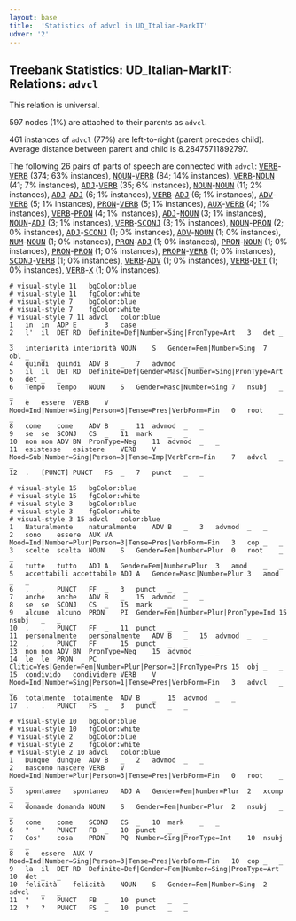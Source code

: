 ```yaml
---
layout: base
title:  'Statistics of advcl in UD_Italian-MarkIT'
udver: '2'
---
```


## Treebank Statistics: UD_Italian-MarkIT: Relations: `advcl`

This relation is universal.

597 nodes (1%) are attached to their parents as `advcl`.

461 instances of `advcl` (77%) are left-to-right (parent precedes child).
Average distance between parent and child is 8.28475711892797.

The following 26 pairs of parts of speech are connected with `advcl`: <tt><a href="it_markit-pos-VERB.html">VERB</a></tt>-<tt><a href="it_markit-pos-VERB.html">VERB</a></tt> (374; 63% instances), <tt><a href="it_markit-pos-NOUN.html">NOUN</a></tt>-<tt><a href="it_markit-pos-VERB.html">VERB</a></tt> (84; 14% instances), <tt><a href="it_markit-pos-VERB.html">VERB</a></tt>-<tt><a href="it_markit-pos-NOUN.html">NOUN</a></tt> (41; 7% instances), <tt><a href="it_markit-pos-ADJ.html">ADJ</a></tt>-<tt><a href="it_markit-pos-VERB.html">VERB</a></tt> (35; 6% instances), <tt><a href="it_markit-pos-NOUN.html">NOUN</a></tt>-<tt><a href="it_markit-pos-NOUN.html">NOUN</a></tt> (11; 2% instances), <tt><a href="it_markit-pos-ADJ.html">ADJ</a></tt>-<tt><a href="it_markit-pos-ADJ.html">ADJ</a></tt> (6; 1% instances), <tt><a href="it_markit-pos-VERB.html">VERB</a></tt>-<tt><a href="it_markit-pos-ADJ.html">ADJ</a></tt> (6; 1% instances), <tt><a href="it_markit-pos-ADV.html">ADV</a></tt>-<tt><a href="it_markit-pos-VERB.html">VERB</a></tt> (5; 1% instances), <tt><a href="it_markit-pos-PRON.html">PRON</a></tt>-<tt><a href="it_markit-pos-VERB.html">VERB</a></tt> (5; 1% instances), <tt><a href="it_markit-pos-AUX.html">AUX</a></tt>-<tt><a href="it_markit-pos-VERB.html">VERB</a></tt> (4; 1% instances), <tt><a href="it_markit-pos-VERB.html">VERB</a></tt>-<tt><a href="it_markit-pos-PRON.html">PRON</a></tt> (4; 1% instances), <tt><a href="it_markit-pos-ADJ.html">ADJ</a></tt>-<tt><a href="it_markit-pos-NOUN.html">NOUN</a></tt> (3; 1% instances), <tt><a href="it_markit-pos-NOUN.html">NOUN</a></tt>-<tt><a href="it_markit-pos-ADJ.html">ADJ</a></tt> (3; 1% instances), <tt><a href="it_markit-pos-VERB.html">VERB</a></tt>-<tt><a href="it_markit-pos-SCONJ.html">SCONJ</a></tt> (3; 1% instances), <tt><a href="it_markit-pos-NOUN.html">NOUN</a></tt>-<tt><a href="it_markit-pos-PRON.html">PRON</a></tt> (2; 0% instances), <tt><a href="it_markit-pos-ADJ.html">ADJ</a></tt>-<tt><a href="it_markit-pos-SCONJ.html">SCONJ</a></tt> (1; 0% instances), <tt><a href="it_markit-pos-ADV.html">ADV</a></tt>-<tt><a href="it_markit-pos-NOUN.html">NOUN</a></tt> (1; 0% instances), <tt><a href="it_markit-pos-NUM.html">NUM</a></tt>-<tt><a href="it_markit-pos-NOUN.html">NOUN</a></tt> (1; 0% instances), <tt><a href="it_markit-pos-PRON.html">PRON</a></tt>-<tt><a href="it_markit-pos-ADJ.html">ADJ</a></tt> (1; 0% instances), <tt><a href="it_markit-pos-PRON.html">PRON</a></tt>-<tt><a href="it_markit-pos-NOUN.html">NOUN</a></tt> (1; 0% instances), <tt><a href="it_markit-pos-PRON.html">PRON</a></tt>-<tt><a href="it_markit-pos-PRON.html">PRON</a></tt> (1; 0% instances), <tt><a href="it_markit-pos-PROPN.html">PROPN</a></tt>-<tt><a href="it_markit-pos-VERB.html">VERB</a></tt> (1; 0% instances), <tt><a href="it_markit-pos-SCONJ.html">SCONJ</a></tt>-<tt><a href="it_markit-pos-VERB.html">VERB</a></tt> (1; 0% instances), <tt><a href="it_markit-pos-VERB.html">VERB</a></tt>-<tt><a href="it_markit-pos-ADV.html">ADV</a></tt> (1; 0% instances), <tt><a href="it_markit-pos-VERB.html">VERB</a></tt>-<tt><a href="it_markit-pos-DET.html">DET</a></tt> (1; 0% instances), <tt><a href="it_markit-pos-VERB.html">VERB</a></tt>-<tt><a href="it_markit-pos-X.html">X</a></tt> (1; 0% instances).


~~~ conllu
# visual-style 11	bgColor:blue
# visual-style 11	fgColor:white
# visual-style 7	bgColor:blue
# visual-style 7	fgColor:white
# visual-style 7 11 advcl	color:blue
1	in	in	ADP	E	_	3	case	_	_
2	l'	il	DET	RD	Definite=Def|Number=Sing|PronType=Art	3	det	_	_
3	interiorità	interiorità	NOUN	S	Gender=Fem|Number=Sing	7	obl	_	_
4	quindi	quindi	ADV	B	_	7	advmod	_	_
5	il	il	DET	RD	Definite=Def|Gender=Masc|Number=Sing|PronType=Art	6	det	_	_
6	Tempo	tempo	NOUN	S	Gender=Masc|Number=Sing	7	nsubj	_	_
7	è	essere	VERB	V	Mood=Ind|Number=Sing|Person=3|Tense=Pres|VerbForm=Fin	0	root	_	_
8	come	come	ADV	B	_	11	advmod	_	_
9	se	se	SCONJ	CS	_	11	mark	_	_
10	non	non	ADV	BN	PronType=Neg	11	advmod	_	_
11	esistesse	esistere	VERB	V	Mood=Sub|Number=Sing|Person=3|Tense=Imp|VerbForm=Fin	7	advcl	_	_
12	.	[PUNCT]	PUNCT	FS	_	7	punct	_	_

~~~


~~~ conllu
# visual-style 15	bgColor:blue
# visual-style 15	fgColor:white
# visual-style 3	bgColor:blue
# visual-style 3	fgColor:white
# visual-style 3 15 advcl	color:blue
1	Naturalmente	naturalmente	ADV	B	_	3	advmod	_	_
2	sono	essere	AUX	VA	Mood=Ind|Number=Plur|Person=3|Tense=Pres|VerbForm=Fin	3	cop	_	_
3	scelte	scelta	NOUN	S	Gender=Fem|Number=Plur	0	root	_	_
4	tutte	tutto	ADJ	A	Gender=Fem|Number=Plur	3	amod	_	_
5	accettabili	accettabile	ADJ	A	Gender=Masc|Number=Plur	3	amod	_	_
6	,	,	PUNCT	FF	_	3	punct	_	_
7	anche	anche	ADV	B	_	15	advmod	_	_
8	se	se	SCONJ	CS	_	15	mark	_	_
9	alcune	alcuno	PRON	PI	Gender=Fem|Number=Plur|PronType=Ind	15	nsubj	_	_
10	,	,	PUNCT	FF	_	11	punct	_	_
11	personalmente	personalmente	ADV	B	_	15	advmod	_	_
12	,	,	PUNCT	FF	_	15	punct	_	_
13	non	non	ADV	BN	PronType=Neg	15	advmod	_	_
14	le	le	PRON	PC	Clitic=Yes|Gender=Fem|Number=Plur|Person=3|PronType=Prs	15	obj	_	_
15	condivido	condividere	VERB	V	Mood=Ind|Number=Sing|Person=1|Tense=Pres|VerbForm=Fin	3	advcl	_	_
16	totalmente	totalmente	ADV	B	_	15	advmod	_	_
17	.	.	PUNCT	FS	_	3	punct	_	_

~~~


~~~ conllu
# visual-style 10	bgColor:blue
# visual-style 10	fgColor:white
# visual-style 2	bgColor:blue
# visual-style 2	fgColor:white
# visual-style 2 10 advcl	color:blue
1	Dunque	dunque	ADV	B	_	2	advmod	_	_
2	nascono	nascere	VERB	V	Mood=Ind|Number=Plur|Person=3|Tense=Pres|VerbForm=Fin	0	root	_	_
3	spontanee	spontaneo	ADJ	A	Gender=Fem|Number=Plur	2	xcomp	_	_
4	domande	domanda	NOUN	S	Gender=Fem|Number=Plur	2	nsubj	_	_
5	come	come	SCONJ	CS	_	10	mark	_	_
6	"	"	PUNCT	FB	_	10	punct	_	_
7	Cos'	cosa	PRON	PQ	Number=Sing|PronType=Int	10	nsubj	_	_
8	è	essere	AUX	V	Mood=Ind|Number=Sing|Person=3|Tense=Pres|VerbForm=Fin	10	cop	_	_
9	la	il	DET	RD	Definite=Def|Gender=Fem|Number=Sing|PronType=Art	10	det	_	_
10	felicità	felicità	NOUN	S	Gender=Fem|Number=Sing	2	advcl	_	_
11	"	"	PUNCT	FB	_	10	punct	_	_
12	?	?	PUNCT	FS	_	10	punct	_	_

~~~


